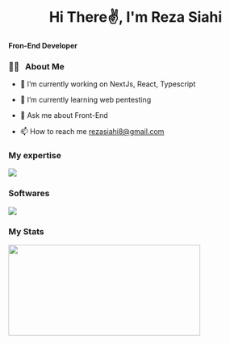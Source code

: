 <h1 align="center">Hi There✌, I'm Reza Siahi</h1
                               >
<h4>Fron-End Developer</h4>

<h3>👨‍💻 &nbsp; About Me</h3>

- 🔭 I’m currently working on NextJs, React, Typescript

- 🌱 I’m currently learning web pentesting

- 💬 Ask me about Front-End

- 📫 How to reach me rezasiahi8@gmail.com

<h3>My expertise</h3>

<p align="left">
  <a href="https://skillicons.dev">
    <img src="https://skillicons.dev/icons?i=html,css,tailwind,js,ts,git,github,react,redux,nextjs" />
  </a>
</p>

<h3>Softwares</h3>
<p align="left">
  <a href="https://skillicons.dev">
    <img src="https://skillicons.dev/icons?i=vscode,postman,kali,figma" />
  </a>
</p>

<h3>My Stats</h3>
    <img width="380px" height="180px" src="https://github-readme-stats.vercel.app/api/top-langs/?username=Reza0101&layout=compact&theme=blueberry&langs_count=4" />
